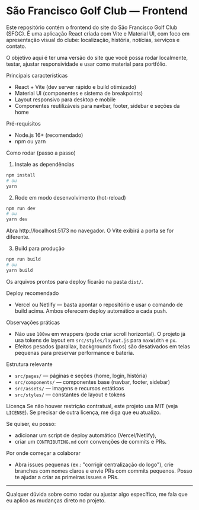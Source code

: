 
# São Francisco Golf Club — Frontend

Este repositório contém o frontend do site do São Francisco Golf Club (SFGC). É uma aplicação React criada com Vite e Material UI, com foco em apresentação visual do clube: localização, história, notícias, serviços e contato.

O objetivo aqui é ter uma versão do site que você possa rodar localmente, testar, ajustar responsividade e usar como material para portfólio.

Principais características
- React + Vite (dev server rápido e build otimizado)
- Material UI (componentes e sistema de breakpoints)
- Layout responsivo para desktop e mobile
- Componentes reutilizáveis para navbar, footer, sidebar e seções da home

Pré-requisitos
- Node.js 16+ (recomendado)
- npm ou yarn

Como rodar (passo a passo)

1) Instale as dependências

```bash
npm install
# ou
yarn
```

2) Rode em modo desenvolvimento (hot-reload)

```bash
npm run dev
# ou
yarn dev
```

Abra http://localhost:5173 no navegador. O Vite exibirá a porta se for diferente.

3) Build para produção

```bash
npm run build
# ou
yarn build
```

Os arquivos prontos para deploy ficarão na pasta `dist/`.

Deploy recomendado
- Vercel ou Netlify — basta apontar o repositório e usar o comando de build acima. Ambos oferecem deploy automático a cada push.

Observações práticas
- Não use `100vw` em wrappers (pode criar scroll horizontal). O projeto já usa tokens de layout em `src/styles/layout.js` para `maxWidth` e `px`.
- Efeitos pesados (parallax, backgrounds fixos) são desativados em telas pequenas para preservar performance e bateria.

Estrutura relevante
- `src/pages/` — páginas e seções (home, login, história)
- `src/components/` — componentes base (navbar, footer, sidebar)
- `src/assets/` — imagens e recursos estáticos
- `src/styles/` — constantes de layout e tokens

Licença
Se não houver restrição contratual, este projeto usa MIT (veja `LICENSE`). Se precisar de outra licença, me diga que eu atualizo.

Se quiser, eu posso:
- adicionar um script de deploy automático (Vercel/Netlify),
- criar um `CONTRIBUTING.md` com convenções de commits e PRs.

Por onde começar a colaborar
- Abra issues pequenas (ex.: "corrigir centralização do logo"), crie branches com nomes claros e envie PRs com commits pequenos. Posso te ajudar a criar as primeiras issues e PRs.

---

Qualquer dúvida sobre como rodar ou ajustar algo específico, me fala que eu aplico as mudanças direto no projeto.
